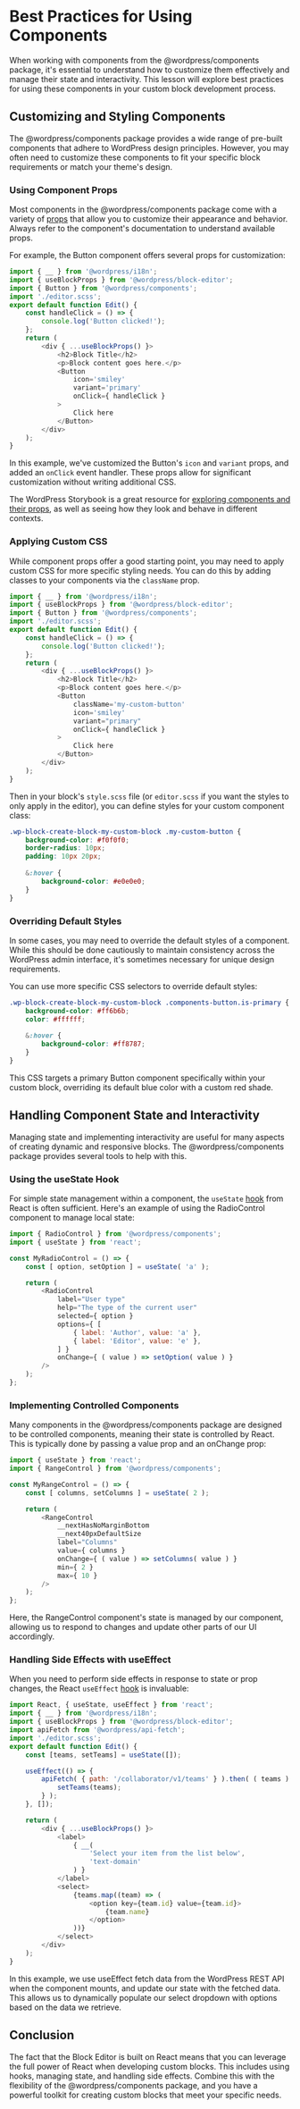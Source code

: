 # Best Practices for Using Components

When working with components from the @wordpress/components package, it's essential to understand how to customize them effectively and manage their state and interactivity. This lesson will explore best practices for using these components in your custom block development process.

## Customizing and Styling Components

The @wordpress/components package provides a wide range of pre-built components that adhere to WordPress design principles. However, you may often need to customize these components to fit your specific block requirements or match your theme's design.

### Using Component Props

Most components in the @wordpress/components package come with a variety of [props](https://developer.wordpress.org/block-editor/reference-guides/components/button/#props) that allow you to customize their appearance and behavior. Always refer to the component's documentation to understand available props.

For example, the Button component offers several props for customization:

```javascript
import { __ } from '@wordpress/i18n';
import { useBlockProps } from '@wordpress/block-editor';
import { Button } from '@wordpress/components';
import './editor.scss';
export default function Edit() {
    const handleClick = () => {
        console.log('Button clicked!');
    };
    return (
        <div { ...useBlockProps() }>
            <h2>Block Title</h2>
            <p>Block content goes here.</p>
            <Button
                icon='smiley'
                variant='primary'
                onClick={ handleClick }
            >
                Click here
            </Button>
        </div>
    );
}
```

In this example, we've customized the Button's `icon` and `variant` props, and added an `onClick` event handler. These props allow for significant customization without writing additional CSS.

The WordPress Storybook is a great resource for [exploring components and their props](https://wordpress.github.io/gutenberg/?path=/docs/components-introduction--docs), as well as seeing how they look and behave in different contexts. 

### Applying Custom CSS

While component props offer a good starting point, you may need to apply custom CSS for more specific styling needs. You can do this by adding classes to your components via the `className` prop.

```javascript
import { __ } from '@wordpress/i18n';
import { useBlockProps } from '@wordpress/block-editor';
import { Button } from '@wordpress/components';
import './editor.scss';
export default function Edit() {
    const handleClick = () => {
        console.log('Button clicked!');
    };
    return (
        <div { ...useBlockProps() }>
            <h2>Block Title</h2>
            <p>Block content goes here.</p>
            <Button
                className='my-custom-button'
                icon='smiley'
                variant="primary"
                onClick={ handleClick }
            >
                Click here
            </Button>
        </div>
    );
}
```

Then in your block's `style.scss` file (or `editor.scss` if you want the styles to only apply in the editor), you can define styles for your custom component class:

```scss
.wp-block-create-block-my-custom-block .my-custom-button {
    background-color: #f0f0f0;
    border-radius: 10px;
    padding: 10px 20px;
    
    &:hover {
        background-color: #e0e0e0;
    }
}
```

### Overriding Default Styles

In some cases, you may need to override the default styles of a component. While this should be done cautiously to maintain consistency across the WordPress admin interface, it's sometimes necessary for unique design requirements.

You can use more specific CSS selectors to override default styles:

```scss
.wp-block-create-block-my-custom-block .components-button.is-primary {
    background-color: #ff6b6b;
    color: #ffffff;
    
    &:hover {
        background-color: #ff8787;
    }
}
```

This CSS targets a primary Button component specifically within your custom block, overriding its default blue color with a custom red shade.

## Handling Component State and Interactivity

Managing state and implementing interactivity are useful for many aspects of creating dynamic and responsive blocks. The @wordpress/components package provides several tools to help with this.

### Using the useState Hook

For simple state management within a component, the `useState` [hook](https://react.dev/reference/react/useState) from React is often sufficient. Here's an example of using the RadioControl component to manage local state:

```javascript
import { RadioControl } from '@wordpress/components';
import { useState } from 'react';

const MyRadioControl = () => {
    const [ option, setOption ] = useState( 'a' );

    return (
        <RadioControl
            label="User type"
            help="The type of the current user"
            selected={ option }
            options={ [
                { label: 'Author', value: 'a' },
                { label: 'Editor', value: 'e' },
            ] }
            onChange={ ( value ) => setOption( value ) }
        />
    );
};
```

### Implementing Controlled Components

Many components in the @wordpress/components package are designed to be controlled components, meaning their state is controlled by React. This is typically done by passing a value prop and an onChange prop:

```javascript
import { useState } from 'react';
import { RangeControl } from '@wordpress/components';

const MyRangeControl = () => {
    const [ columns, setColumns ] = useState( 2 );

    return (
        <RangeControl
            __nextHasNoMarginBottom
            __next40pxDefaultSize
            label="Columns"
            value={ columns }
            onChange={ ( value ) => setColumns( value ) }
            min={ 2 }
            max={ 10 }
        />
    );
};
```

Here, the RangeControl component's state is managed by our component, allowing us to respond to changes and update other parts of our UI accordingly.

### Handling Side Effects with useEffect

When you need to perform side effects in response to state or prop changes, the React `useEffect` [hook](https://react.dev/reference/react/useEffect) is invaluable:

```javascript
import React, { useState, useEffect } from 'react';
import { __ } from '@wordpress/i18n';
import { useBlockProps } from '@wordpress/block-editor';
import apiFetch from '@wordpress/api-fetch';
import './editor.scss';
export default function Edit() {
    const [teams, setTeams] = useState([]);

    useEffect(() => {
        apiFetch( { path: '/collaborator/v1/teams' } ).then( ( teams ) => {
            setTeams(teams);
        } );
    }, []);

    return (
        <div { ...useBlockProps() }>
            <label>
                { __(
                    'Select your item from the list below',
                    'text-domain'
                ) }
            </label>
            <select>
                {teams.map((team) => (
                    <option key={team.id} value={team.id}>
                        {team.name}
                    </option>
                ))}
            </select>
        </div>
    );
}
```

In this example, we use useEffect fetch data from the WordPress REST API when the component mounts, and update our state with the fetched data. This allows us to dynamically populate our select dropdown with options based on the data we retrieve.

## Conclusion

The fact that the Block Editor is built on React means that you can leverage the full power of React when developing custom blocks. This includes using hooks, managing state, and handling side effects. Combine this with the flexibility of the @wordpress/components package, and you have a powerful toolkit for creating custom blocks that meet your specific needs.